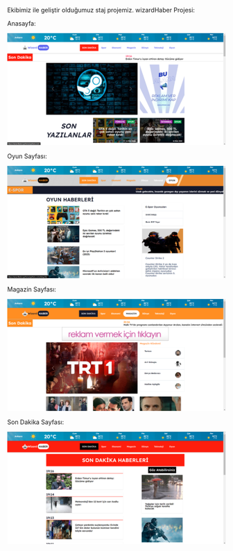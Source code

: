Ekibimiz ile geliştir olduğumuz staj projemiz.
wizardHaber Projesi:

Anasayfa:

![Preview](https://github.com/batuhanyasayan/wizardHaberDjango/blob/main/screenshots/1.png)

Oyun Sayfası:

![Preview](https://github.com/batuhanyasayan/wizardHaberDjango/blob/main/screenshots/2.png)

Magazin Sayfası:

![Preview](https://github.com/batuhanyasayan/wizardHaberDjango/blob/main/screenshots/3.png)

Son Dakika Sayfası:

![Preview](https://github.com/batuhanyasayan/wizardHaberDjango/blob/main/screenshots/4.png)
